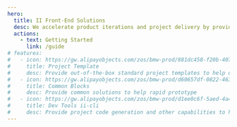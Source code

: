 ```yaml
---
hero:
  title: II Front-End Solutions
  desc: We accelerate product iterations and project delivery by providing project standard templates and reusable blocks.
  actions:
    - text: Getting Started
      link: /guide
# features:
#   - icon: https://gw.alipayobjects.com/zos/bmw-prod/881dc458-f20b-407b-947a-95104b5ec82b/k79dm8ih_w144_h144.png
#     title: Project Template
#     desc: Provide out-of-the-box standard project templates to help quickly start the product
#   - icon: https://gw.alipayobjects.com/zos/bmw-prod/d60657df-0822-4631-9d7c-e7a869c2f21c/k79dmz3q_w126_h126.png
#     title: Common Blocks
#     desc: Provide common solutions to help rapid prototype
#   - icon: https://gw.alipayobjects.com/zos/bmw-prod/d1ee0c6f-5aed-4a45-a507-339a4bfe076c/k7bjsocq_w144_h144.png
#     title: Dev Tools ii-cli
#     desc: Provide project code generation and other capabilities to help rapid development
---
```


<code src='./demo/Intro.tsx' inline />
<code src='./demo/Advantage.tsx' inline />
<code src='./demo/Footer.tsx' inline />
